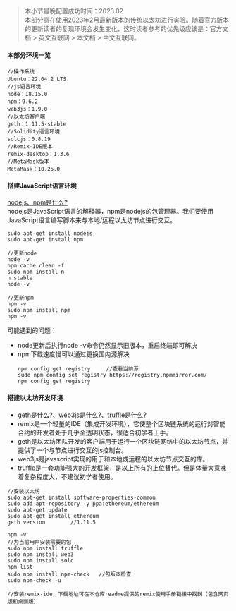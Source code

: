 > 本小节最晚配置成功时间：2023.02  
> 本部分意在使用2023年2月最新版本的传统以太坊进行实验。随着官方版本的更新读者的复现环境会发生变化，这时读者参考的优先级应该是：官方文档 > 英文互联网 > 本文档 > 中文互联网。
#### 本部分环境一览  
```
//操作系统
Ubuntu：22.04.2 LTS
//js语言环境
node：18.15.0
npm：9.6.2
web3js：1.9.0
//以太坊客户端
geth：1.11.5-stable
//Solidity语言环境
solcjs：0.8.19
//Remix-IDE版本
remix-desktop：1.3.6
//MetaMask版本
MetaMask：10.25.0
```
#### 搭建JavaScript语言环境
[nodejs、npm是什么?](https://zhuanlan.zhihu.com/p/47822968)  
nodejs是JavaScript语言的解释器，npm是nodejs的包管理器。我们要使用JavaScript语言编写脚本来与本地/远程以太坊节点进行交互。
```
sudo apt-get install nodejs  
sudo apt-get install npm  

//更新node  
node -v
npm cache clean -f  
sudo npm install n  
n stable  
node -v

//更新npm  
npm -v  
sudo npm install npm     
npm -v 
```

可能遇到的问题：
- node更新后执行node -v命令仍然显示旧版本，重启终端即可解决
- npm下载速度慢可以通过更换国内源解决
    ```
    npm config get registry     //查看当前源
    sudo npm config set registry https://registry.npmmirror.com/    
    npm config get registry
    ```
#### 搭建以太坊开发环境
- [geth是什么?](https://www.jianshu.com/p/9eb600f0e0e4)、[web3js是什么?](https://web3js.readthedocs.io/en/v1.8.1/index.html)、[truffle是什么?](https://cn.bing.com/search?q=%E4%BB%80%E4%B9%88%E6%98%AFtruffle&form=QBLH&sp=-1&pq=%E4%BB%80%E4%B9%88%E6%98%AFtruffle&sc=1-10&qs=n&sk=&cvid=863BF24DB6D04E99BDEAAD76338DF27D&ghsh=0&ghacc=0&ghpl=)
- remix是一个轻量的IDE（集成开发环境），它使整个区块链系统的运行对智能合约的开发者处于几乎全透明状态，很适合初学者上手。
- geth是以太坊团队开发的客户端用于运行一个区块链网络中的以太坊节点，并提供了一个与节点进行交互的js控制台。
- web3js是javascript实现的用于和本地或远程的以太坊节点交互的库。  
- truffle是一套功能强大的开发框架，是以上所有的上位替代。但是体量大意味着复杂程度大，不建议初学者使用。  
```
//安装以太坊
sudo apt-get install software-properties-common
sudo add-apt-repository -y ppa:ethereum/ethereum
sudo apt-get update
sudo apt-get install ethereum
geth version        //1.11.5

npm -v
//为当前用户安装需要的包
sudo npm install truffle
sudo npm install web3
sudo npm install solc
npm list
sudo npm install npm-check   //包版本检查
sudo npm-check -u

//安装remix-ide，下载地址可在本仓库readme提供的remix使用手册链接中找到（包含网页版和桌面版）
```